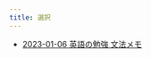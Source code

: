 ```yaml
---
title: 選択
---
```



- [2023-01-06 英語の勉強 文法メモ](./../../../../../../../d/2023/01/06/英語の勉強_文法メモ.md)




